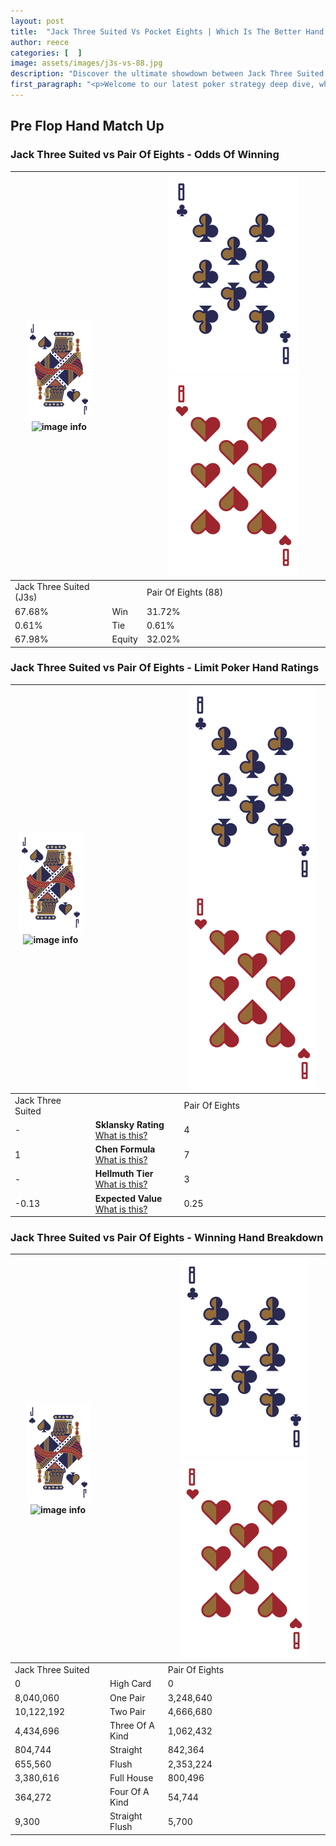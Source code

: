 ```yaml
---
layout: post
title:  "Jack Three Suited Vs Pocket Eights | Which Is The Better Hand In Poker? A Complete Guide"
author: reece
categories: [  ]
image: assets/images/j3s-vs-88.jpg
description: "Discover the ultimate showdown between Jack Three Suited and Pair Of Eights in poker! Uncover the odds, strategies, and scenarios where one hand triumphs over the other. Get ready to up your poker game with this thrilling analysis."
first_paragraph: "<p>Welcome to our latest poker strategy deep dive, where we're pitting two distinct hands against each other in a high-stakes showdown: Jack Three Suited vs Pair Of Eights.</p><p>In the dynamic world of poker, every decision counts, and knowing which hand holds the upper hand is key to your success at the table.</p><p>In this article, we'll dissect these two hands, explore the scenarios where one dominates the other, and equip you with the knowledge to make strategic choices that can tip the odds in your favor.</p><p>Get ready to unravel the intriguing dynamics of these poker hands and elevate your game to new heights.</p>"
---
```




[comment]: # (sp0)

## Pre Flop Hand Match Up

<div class="table hand-ratings" markdown="1"> 



### Jack Three Suited vs Pair Of Eights - Odds Of Winning


    
| ![image info](assets/images/hand1/J.png) ![image info](assets/images/hand1/3s.png) |  | ![image info](assets/images/hand2/8.png) ![image info](assets/images/hand2/8o.png) |
| -------- | -------- | -------- |
| Jack Three Suited (J3s) |  | Pair Of Eights (88) |
| 67.68% | Win | 31.72% |
| 0.61% | Tie | 0.61% |
| 67.98% | Equity | 32.02% |




[comment]: # (sp1)



### Jack Three Suited vs Pair Of Eights - Limit Poker Hand Ratings


    
| ![image info](assets/images/hand1/J.png) ![image info](assets/images/hand1/3s.png) |  | ![image info](assets/images/hand2/8.png) ![image info](assets/images/hand2/8o.png) |
| -------- | -------- | -------- |
| Jack Three Suited |  | Pair Of Eights |
| - | **Sklansky Rating** [What is this?](/sklansky-rating-explained) | 4 |
| 1 | **Chen Formula** [What is this?](/chen-formula-explained) | 7 |
| - | **Hellmuth Tier** [What is this?](/Hellmuth-tier-explained) | 3 |
| -0.13 | **Expected Value** [What is this?](/expected-value-explained) | 0.25 |




[comment]: # (sp2)



### Jack Three Suited vs Pair Of Eights - Winning Hand Breakdown


    
| ![image info](assets/images/hand1/J.png) ![image info](assets/images/hand1/3s.png) |  | ![image info](assets/images/hand2/8.png) ![image info](assets/images/hand2/8o.png) |
| -------- | -------- | -------- |
| Jack Three Suited |  | Pair Of Eights |
| 0 | High Card | 0 |
| 8,040,060 | One Pair | 3,248,640 |
| 10,122,192 | Two Pair | 4,666,680 |
| 4,434,696 | Three Of A Kind | 1,062,432 |
| 804,744 | Straight | 842,364 |
| 655,560 | Flush | 2,353,224 |
| 3,380,616 | Full House | 800,496 |
| 364,272 | Four Of A Kind | 54,744 |
| 9,300 | Straight Flush | 5,700 |




[comment]: # (sp3)



</div>

[comment]: # (sp4)



[comment]: # (sp5)

